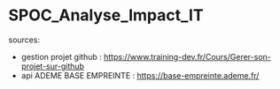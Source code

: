 # SPOC_Analyse_Impact_IT

sources: 

- gestion projet github : https://www.training-dev.fr/Cours/Gerer-son-projet-sur-github
- api ADEME BASE EMPREINTE : https://base-empreinte.ademe.fr/
